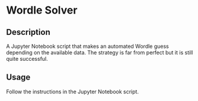 # Wordle Solver

## Description

A Jupyter Notebook script that makes an automated Wordle guess depending on the available data. The strategy is far from perfect but it is still quite successful.

## Usage

Follow the instructions in the Jupyter Notebook script.

